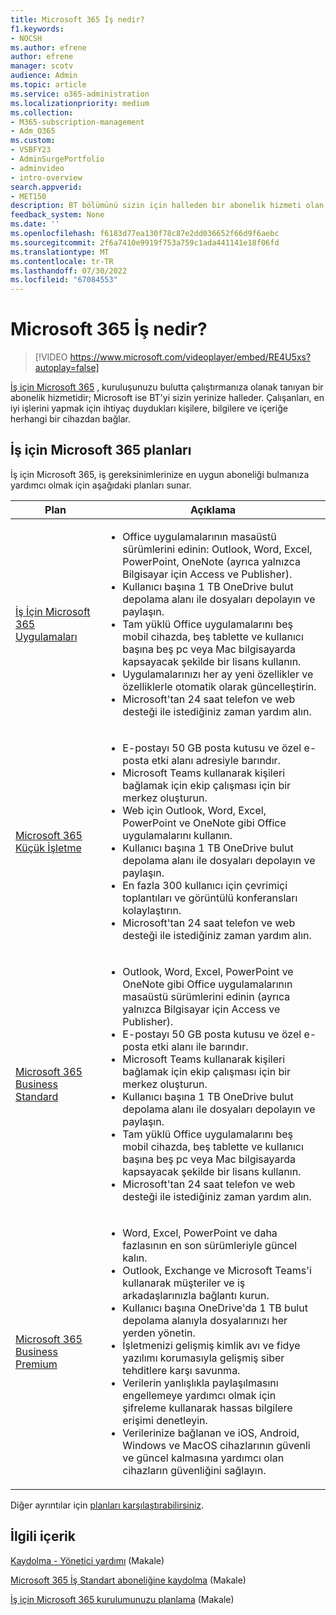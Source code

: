 ```yaml
---
title: Microsoft 365 İş nedir?
f1.keywords:
- NOCSH
ms.author: efrene
author: efrene
manager: scotv
audience: Admin
ms.topic: article
ms.service: o365-administration
ms.localizationpriority: medium
ms.collection:
- M365-subscription-management
- Adm_O365
ms.custom:
- VSBFY23
- AdminSurgePortfolio
- adminvideo
- intro-overview
search.appverid:
- MET150
description: BT bölümünü sizin için halleden bir abonelik hizmeti olan İş için Microsoft 365 hakkında bilgi edinin.
feedback_system: None
ms.date: ''
ms.openlocfilehash: f6183d77ea130f78c87e2dd036652f66d9f6aebc
ms.sourcegitcommit: 2f6a7410e9919f753a759c1ada441141e18f06fd
ms.translationtype: MT
ms.contentlocale: tr-TR
ms.lasthandoff: 07/30/2022
ms.locfileid: "67084553"
---
```

# <a name="what-is-microsoft-365-for-business"></a>Microsoft 365 İş nedir?

> [!VIDEO https://www.microsoft.com/videoplayer/embed/RE4U5xs?autoplay=false]

[İş için Microsoft 365](https://www.microsoft.com/microsoft-365/business) , kuruluşunuzu bulutta çalıştırmanıza olanak tanıyan bir abonelik hizmetidir; Microsoft ise BT'yi sizin yerinize halleder. Çalışanları, en iyi işlerini yapmak için ihtiyaç duydukları kişilere, bilgilere ve içeriğe herhangi bir cihazdan bağlar.

## <a name="microsoft-365-for-business-plans"></a>İş için Microsoft 365 planları

İş için Microsoft 365, iş gereksinimlerinize en uygun aboneliği bulmanıza yardımcı olmak için aşağıdaki planları sunar.

|Plan|Açıklama|
|---|---|
|[İş İçin Microsoft 365 Uygulamaları](https://www.microsoft.com/microsoft-365/business/microsoft-365-apps-for-business)|<ul><li>Office uygulamalarının masaüstü sürümlerini edinin: Outlook, Word, Excel, PowerPoint, OneNote (ayrıca yalnızca Bilgisayar için Access ve Publisher).</li><li>Kullanıcı başına 1 TB OneDrive bulut depolama alanı ile dosyaları depolayın ve paylaşın.</li><li>Tam yüklü Office uygulamalarını beş mobil cihazda, beş tablette ve kullanıcı başına beş pc veya Mac bilgisayarda kapsayacak şekilde bir lisans kullanın.</li><li>Uygulamalarınızı her ay yeni özellikler ve özelliklerle otomatik olarak güncelleştirin.</li><li>Microsoft'tan 24 saat telefon ve web desteği ile istediğiniz zaman yardım alın.</li></ul>|
|[Microsoft 365 Küçük İşletme](https://www.microsoft.com/microsoft-365/business/microsoft-365-business-basic)|<ul><li>E-postayı 50 GB posta kutusu ve özel e-posta etki alanı adresiyle barındır.</li><li>Microsoft Teams kullanarak kişileri bağlamak için ekip çalışması için bir merkez oluşturun.</li><li>Web için Outlook, Word, Excel, PowerPoint ve OneNote gibi Office uygulamalarını kullanın.</li><li>Kullanıcı başına 1 TB OneDrive bulut depolama alanı ile dosyaları depolayın ve paylaşın.</li><li>En fazla 300 kullanıcı için çevrimiçi toplantıları ve görüntülü konferansları kolaylaştırın.</li><li>Microsoft'tan 24 saat telefon ve web desteği ile istediğiniz zaman yardım alın.</li></ul>|
|[Microsoft 365 Business Standard](https://www.microsoft.com/microsoft-365/business/microsoft-365-business-standard)|<ul><li>Outlook, Word, Excel, PowerPoint ve OneNote gibi Office uygulamalarının masaüstü sürümlerini edinin (ayrıca yalnızca Bilgisayar için Access ve Publisher).</li><li>E-postayı 50 GB posta kutusu ve özel e-posta etki alanı ile barındır.</li><li>Microsoft Teams kullanarak kişileri bağlamak için ekip çalışması için bir merkez oluşturun.</li><li>Kullanıcı başına 1 TB OneDrive bulut depolama alanı ile dosyaları depolayın ve paylaşın.</li><li>Tam yüklü Office uygulamalarını beş mobil cihazda, beş tablette ve kullanıcı başına beş pc veya Mac bilgisayarda kapsayacak şekilde bir lisans kullanın.</li><li>Microsoft'tan 24 saat telefon ve web desteği ile istediğiniz zaman yardım alın.</li></ul>|
|[Microsoft 365 Business Premium](https://www.microsoft.com/microsoft-365/business/microsoft-365-business-premium)|<ul><li>Word, Excel, PowerPoint ve daha fazlasının en son sürümleriyle güncel kalın.</li><li>Outlook, Exchange ve Microsoft Teams'i kullanarak müşteriler ve iş arkadaşlarınızla bağlantı kurun.</li><li>Kullanıcı başına OneDrive'da 1 TB bulut depolama alanıyla dosyalarınızı her yerden yönetin.</li><li>İşletmenizi gelişmiş kimlik avı ve fidye yazılımı korumasıyla gelişmiş siber tehditlere karşı savunma.</li><li>Verilerin yanlışlıkla paylaşılmasını engellemeye yardımcı olmak için şifreleme kullanarak hassas bilgilere erişimi denetleyin.</li><li>Verilerinize bağlanan ve iOS, Android, Windows ve MacOS cihazlarının güvenli ve güncel kalmasına yardımcı olan cihazların güvenliğini sağlayın.</li></ul>|

Diğer ayrıntılar için [planları karşılaştırabilirsiniz](https://www.microsoft.com/microsoft-365/business#coreui-heading-hiatrep).

## <a name="related-content"></a>İlgili içerik

[Kaydolma - Yönetici yardımı](../admin-overview/sign-up-for-office-365.md) (Makale)

[Microsoft 365 İş Standart aboneliğine kaydolma](../simplified-signup/signup-business-standard.md) (Makale)

[İş için Microsoft 365 kurulumunuzu planlama](../setup/plan-your-setup.md) (Makale)
